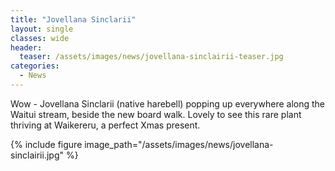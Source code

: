 ```yaml
---
title: "Jovellana Sinclarii"
layout: single
classes: wide
header:
  teaser: /assets/images/news/jovellana-sinclairii-teaser.jpg
categories:
  - News
---
```


Wow - Jovellana Sinclarii (native harebell) popping up everywhere along the Waitui stream, beside the new board walk.  Lovely to see this rare plant thriving at Waikereru, a perfect Xmas present.

{% include figure image_path="/assets/images/news/jovellana-sinclairii.jpg" %}
